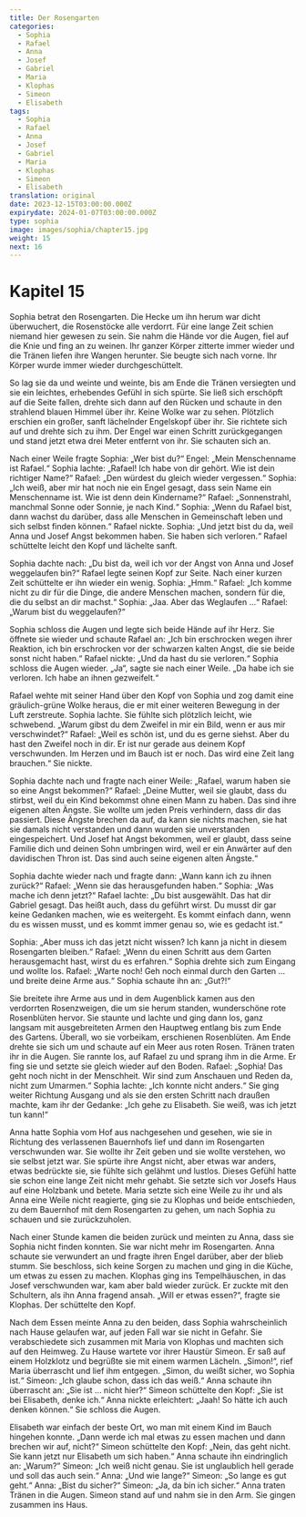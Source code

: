 ```yaml
---
title: Der Rosengarten
categories:
  - Sophia
  - Rafael
  - Anna
  - Josef
  - Gabriel
  - Maria
  - Klophas
  - Simeon
  - Elisabeth
tags:
  - Sophia
  - Rafael
  - Anna
  - Josef
  - Gabriel
  - Maria
  - Klophas
  - Simeon
  - Elisabeth
translation: original
date: 2023-12-15T03:00:00.000Z
expirydate: 2024-01-07T03:00:00.000Z
type: sophia
image: images/sophia/chapter15.jpg
weight: 15
next: 16
---
```


# Kapitel 15



Sophia betrat den Rosengarten.
Die Hecke um ihn herum war dicht überwuchert, die Rosenstöcke alle verdorrt.
Für eine lange Zeit schien niemand hier gewesen zu sein.
Sie nahm die Hände vor die Augen, fiel auf die Knie und fing an zu weinen.
Ihr ganzer Körper zitterte immer wieder und die Tränen liefen ihre Wangen herunter.
Sie beugte sich nach vorne.
Ihr Körper wurde immer wieder durchgeschüttelt.

So lag sie da und weinte und weinte, bis am Ende die Tränen versiegten und sie ein leichtes, erhebendes Gefühl in sich spürte.
Sie ließ sich erschöpft auf die Seite fallen, drehte sich dann auf den Rücken und schaute in den strahlend blauen Himmel über ihr.
Keine Wolke war zu sehen.
Plötzlich erschien ein großer, sanft lächelnder Engelskopf über ihr.
Sie richtete sich auf und drehte sich zu ihm.
Der Engel war einen Schritt zurückgegangen und stand jetzt etwa drei Meter entfernt von ihr.
Sie schauten sich an.

Nach einer Weile fragte Sophia: „Wer bist du?“
Engel: „Mein Menschenname ist Rafael.“
Sophia lachte: „Rafael!
Ich habe von dir gehört.
Wie ist dein richtiger Name?“
Rafael: „Den würdest du gleich wieder vergessen.“
Sophia: „Ich weiß, aber mir hat noch nie ein Engel gesagt, dass sein Name ein Menschenname ist.
Wie ist denn dein Kindername?“
Rafael: „Sonnenstrahl, manchmal Sonne oder Sonnie, je nach Kind.“
Sophia: „Wenn du Rafael bist, dann wachst du darüber, dass alle Menschen in Gemeinschaft leben und sich selbst finden können.“
Rafael nickte.
Sophia: „Und jetzt bist du da, weil Anna und Josef Angst bekommen haben.
Sie haben sich verloren.“
Rafael schüttelte leicht den Kopf und lächelte sanft.

Sophia dachte nach: „Du bist da, weil ich vor der Angst von Anna und Josef weggelaufen bin?“
Rafael legte seinen Kopf zur Seite.
Nach einer kurzen Zeit schüttelte er ihn wieder ein wenig.
Sophia: „Hmm.“
Rafael: „Ich komme nicht zu dir für die Dinge, die andere Menschen machen, sondern für die, die du selbst an dir machst.“
Sophia: „Jaa.
Aber das Weglaufen ...“
Rafael: „Warum bist du weggelaufen?“

Sophia schloss die Augen und legte sich beide Hände auf ihr Herz.
Sie öffnete sie wieder und schaute Rafael an: „Ich bin erschrocken wegen ihrer Reaktion, ich bin erschrocken vor der schwarzen kalten Angst, die sie beide sonst nicht haben.“
Rafael nickte: „Und da hast du sie verloren.“
Sophia schloss die Augen wieder.
„Ja“, sagte sie nach einer Weile.
„Da habe ich sie verloren.
Ich habe an ihnen gezweifelt.“

Rafael wehte mit seiner Hand über den Kopf von Sophia und zog damit eine gräulich-grüne Wolke heraus, die er mit einer weiteren Bewegung in der Luft zerstreute.
Sophia lachte.
Sie fühlte sich plötzlich leicht, wie schwebend.
„Warum gibst du dem Zweifel in mir ein Bild, wenn er aus mir verschwindet?“
Rafael: „Weil es schön ist, und du es gerne siehst.
Aber du hast den Zweifel noch in dir.
Er ist nur gerade aus deinem Kopf verschwunden.
Im Herzen und im Bauch ist er noch.
Das wird eine Zeit lang brauchen.“
Sie nickte.

Sophia dachte nach und fragte nach einer Weile: „Rafael, warum haben sie so eine Angst bekommen?“
Rafael: „Deine Mutter, weil sie glaubt, dass du stirbst, weil du ein Kind bekommst ohne einen Mann zu haben.
Das sind ihre eigenen alten Ängste.
Sie wollte um jeden Preis verhindern, dass dir das passiert.
Diese Ängste brechen da auf, da kann sie nichts machen, sie hat sie damals nicht verstanden und dann wurden sie unverstanden eingespeichert.
Und Josef hat Angst bekommen, weil er glaubt, dass seine Familie dich und deinen Sohn umbringen wird, weil er ein Anwärter auf den davidischen Thron ist.
Das sind auch seine eigenen alten Ängste.“

Sophia dachte wieder nach und fragte dann: „Wann kann ich zu ihnen zurück?“
Rafael: „Wenn sie das herausgefunden haben.“
Sophia: „Was mache ich denn jetzt?“
Rafael lachte: „Du bist ausgewählt.
Das hat dir Gabriel gesagt.
Das heißt auch, dass du geführt wirst.
Du musst dir gar keine Gedanken machen, wie es weitergeht.
Es kommt einfach dann, wenn du es wissen musst, und es kommt immer genau so, wie es gedacht ist.“

Sophia: „Aber muss ich das jetzt nicht wissen?
Ich kann ja nicht in diesem Rosengarten bleiben.“
Rafael: „Wenn du einen Schritt aus dem Garten herausgemacht hast, wirst du es erfahren.“
Sophia drehte sich zum Eingang und wollte los.
Rafael: „Warte noch! Geh noch einmal durch den Garten ... und breite deine Arme aus.“
Sophia schaute ihn an: „Gut?!“

Sie breitete ihre Arme aus und in dem Augenblick kamen aus den verdorrten Rosenzweigen, die um sie herum standen, wunderschöne rote Rosenblüten hervor.
Sie staunte und lachte und ging dann los, ganz langsam mit ausgebreiteten Armen den Hauptweg entlang bis zum Ende des Gartens.
Überall, wo sie vorbeikam, erschienen Rosenblüten.
Am Ende drehte sie sich um und schaute auf ein Meer aus roten Rosen.
Tränen traten ihr in die Augen.
Sie rannte los, auf Rafael zu und sprang ihm in die Arme.
Er fing sie und setzte sie gleich wieder auf den Boden.
Rafael: „Sophia! Das geht noch nicht in der Menschheit.
Wir sind zum Anschauen und Reden da, nicht zum Umarmen.“
Sophia lachte: „Ich konnte nicht anders.“
Sie ging weiter Richtung Ausgang und als sie den ersten Schritt nach draußen machte, kam ihr der Gedanke: „Ich gehe zu Elisabeth.
Sie weiß, was ich jetzt tun kann!“

Anna hatte Sophia vom Hof aus nachgesehen und gesehen, wie sie in Richtung des verlassenen Bauernhofs lief und dann im Rosengarten verschwunden war.
Sie wollte ihr Zeit geben und sie wollte verstehen, wo sie selbst jetzt war.
Sie spürte ihre Angst nicht, aber etwas war anders, etwas bedrückte sie, sie fühlte sich gelähmt und lustlos.
Dieses Gefühl hatte sie schon eine lange Zeit nicht mehr gehabt.
Sie setzte sich vor Josefs Haus auf eine Holzbank und betete.
Maria setzte sich eine Weile zu ihr und als Anna eine Weile nicht reagierte, ging sie zu Klophas und beide entschieden, zu dem Bauernhof mit dem Rosengarten zu gehen, um nach Sophia zu schauen und sie zurückzuholen.

Nach einer Stunde kamen die beiden zurück und meinten zu Anna, dass sie Sophia nicht finden konnten.
Sie war nicht mehr im Rosengarten.
Anna schaute sie verwundert an und fragte ihren Engel darüber, aber der blieb stumm.
Sie beschloss, sich keine Sorgen zu machen und ging in die Küche, um etwas zu essen zu machen.
Klophas ging ins Tempelhäuschen, in das Josef verschwunden war, kam aber bald wieder zurück.
Er zuckte mit den Schultern, als ihn Anna fragend ansah.
„Will er etwas essen?“, fragte sie Klophas.
Der schüttelte den Kopf.

Nach dem Essen meinte Anna zu den beiden, dass Sophia wahrscheinlich nach Hause gelaufen war, auf jeden Fall war sie nicht in Gefahr.
Sie verabschiedete sich zusammen mit Maria von Klophas und machten sich auf den Heimweg.
Zu Hause wartete vor ihrer Haustür Simeon.
Er saß auf einem Holzklotz und begrüßte sie mit einem warmen Lächeln.
„Simon!“, rief Maria überrascht und lief ihm entgegen.
„Simon, du weißt sicher, wo Sophia ist.“
Simeon: „Ich glaube schon, dass ich das weiß.“
Anna schaute ihn überrascht an: „Sie ist ... nicht hier?“
Simeon schüttelte den Kopf: „Sie ist bei Elisabeth, denke ich.“
Anna nickte erleichtert: „Jaah! So hätte ich auch denken können.“
Sie schloss die Augen.

Elisabeth war einfach der beste Ort, wo man mit einem Kind im Bauch hingehen konnte.
„Dann werde ich mal etwas zu essen machen und dann brechen wir auf, nicht?“
Simeon schüttelte den Kopf: „Nein, das geht nicht.
Sie kann jetzt nur Elisabeth um sich haben.“
Anna schaute ihn eindringlich an: „Warum?”
Simeon: „Ich weiß nicht genau.
Sie ist unglaublich hell gerade und soll das auch sein.“
Anna: „Und wie lange?“
Simeon: „So lange es gut geht.“
Anna: „Bist du sicher?“
Simeon: „Ja, da bin ich sicher.“
Anna traten Tränen in die Augen.
Simeon stand auf und nahm sie in den Arm.
Sie gingen zusammen ins Haus.

